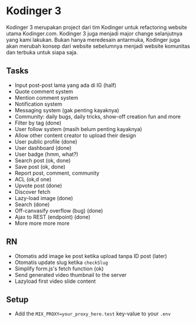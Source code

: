 # Kodinger 3
Kodinger 3 merupakan project dari tim Kodinger untuk refactoring website utama Kodinger.com. Kodinger 3 juga menjadi major change selanjutnya yang kami lakukan. Bukan hanya meredesain antarmuka, Kodinger juga akan merubah konsep dari website sebelumnya menjadi website komunitas dan terbuka untuk siapa saja.

## Tasks
- Input post-post lama yang ada di IG (half)
- Quote comment system
- Mention comment system
- Notification system
- Messaging system (gak penting kayaknya)
- Community: daily bugs, daily tricks, show-off creation fun and more
- Filter by tag (done)
- User follow system (masih belum penting kayaknya)
- Allow other content creator to upload their design 
- User public profile (done)
- User dashboard (done)
- User badge (hmm, what?)
- Search post (ok, done)
- Save post (ok, done)
- Report post, comment, community
- ACL (ok,d one)
- Upvote post (done)
- Discover fetch
- Lazy-load image (done)
- Search (done)
- Off-canvasify overflow (bug) (done)
- Ajax to REST (endpoint) (done)
- More more more more

## RN
- Otomatis add image ke post ketika upload tanpa ID post (later)
- Otomatis update slug ketika `checkSlug`
- Simplify form.js's fetch function (ok)
- Send generated video thumbnail to the server
- Lazyload first video slide content

## Setup
- Add the `MIX_PROXY=your_proxy_here.test` key-value to your `.env`